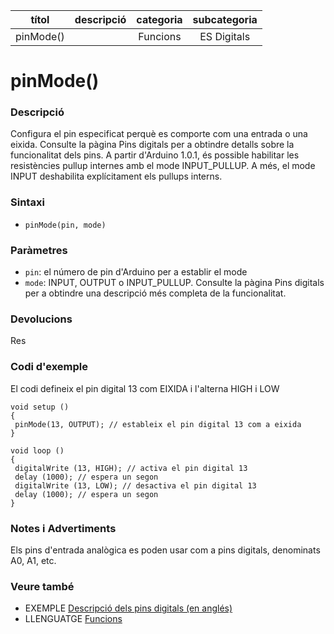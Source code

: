 
| títol | descripció   | categoria  | subcategoria        |
| :---: | :----------: | :--------: | :-----------------: |
| pinMode() | | Funcions | ES Digitals |

# pinMode()

### Descripció

Configura el pin especificat perquè es comporte com una entrada o una eixida. Consulte la pàgina Pins digitals per a obtindre detalls sobre la funcionalitat dels pins.
A partir d'Arduino 1.0.1, és possible habilitar les resistències pullup internes amb el mode INPUT_PULLUP. A més, el mode INPUT deshabilita explícitament els pullups interns.

### Sintaxi

* `pinMode(pin, mode)`

### Paràmetres

* `pin`: el número de pin d'Arduino per a establir el mode  
* `mode`: INPUT, OUTPUT o INPUT_PULLUP. Consulte la pàgina Pins digitals per a obtindre una descripció més completa de la funcionalitat.

### Devolucions

Res

### Codi d'exemple

El codi defineix el pin digital 13 com EIXIDA i l'alterna HIGH i LOW

```
void setup ()
{
 pinMode(13, OUTPUT); // estableix el pin digital 13 com a eixida
}

void loop ()
{
 digitalWrite (13, HIGH); // activa el pin digital 13
 delay (1000); // espera un segon
 digitalWrite (13, LOW); // desactiva el pin digital 13
 delay (1000); // espera un segon
}
```

### Notes i Advertiments

Els pins d'entrada analògica es poden usar com a pins digitals, denominats A0, A1, etc.

### Veure també

* EXEMPLE [Descripció dels pins digitals (en anglés)](http://arduino.cc/en/Tutorial/DigitalPins)  
* LLENGUATGE [Funcions](../Funcions.md)
